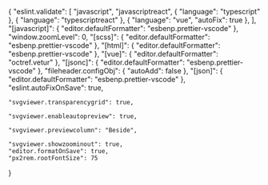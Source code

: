 {
"eslint.validate": [
"javascript",
"javascriptreact",
{
"language": "typescript"
},
{
"language": "typescriptreact"
},
{
"language": "vue",
"autoFix": true
},
],
"[javascript]": {
"editor.defaultFormatter": "esbenp.prettier-vscode"
},
"window.zoomLevel": 0,
"[scss]": {
"editor.defaultFormatter": "esbenp.prettier-vscode"
},
"[html]": {
"editor.defaultFormatter": "esbenp.prettier-vscode"
},
"[vue]": {
"editor.defaultFormatter": "octref.vetur"
},
"[jsonc]": {
"editor.defaultFormatter": "esbenp.prettier-vscode"
},
"fileheader.configObj": {
"autoAdd": false
},
"[json]": {
"editor.defaultFormatter": "esbenp.prettier-vscode"
},
"eslint.autoFixOnSave": true,

    "svgviewer.transparencygrid": true,

    "svgviewer.enableautopreview": true,

    "svgviewer.previewcolumn": "Beside",

    "svgviewer.showzoominout": true,
    "editor.formatOnSave": true,
    "px2rem.rootFontSize": 75

}
